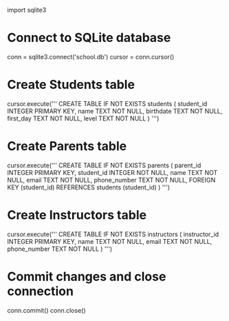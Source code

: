 import sqlite3

# Connect to SQLite database
conn = sqlite3.connect('school.db')
cursor = conn.cursor()

# Create Students table
cursor.execute('''
    CREATE TABLE IF NOT EXISTS students (
        student_id INTEGER PRIMARY KEY,
        name TEXT NOT NULL,
        birthdate TEXT NOT NULL,
        first_day TEXT NOT NULL,
        level TEXT NOT NULL
    )
''')

# Create Parents table
cursor.execute('''
    CREATE TABLE IF NOT EXISTS parents (
        parent_id INTEGER PRIMARY KEY,
        student_id INTEGER NOT NULL,
        name TEXT NOT NULL,
        email TEXT NOT NULL,
        phone_number TEXT NOT NULL,
        FOREIGN KEY (student_id) REFERENCES students (student_id)
    )
''')

# Create Instructors table
cursor.execute('''
    CREATE TABLE IF NOT EXISTS instructors (
        instructor_id INTEGER PRIMARY KEY,
        name TEXT NOT NULL,
        email TEXT NOT NULL,
        phone_number TEXT NOT NULL
    )
''')

# Commit changes and close connection
conn.commit()
conn.close()
